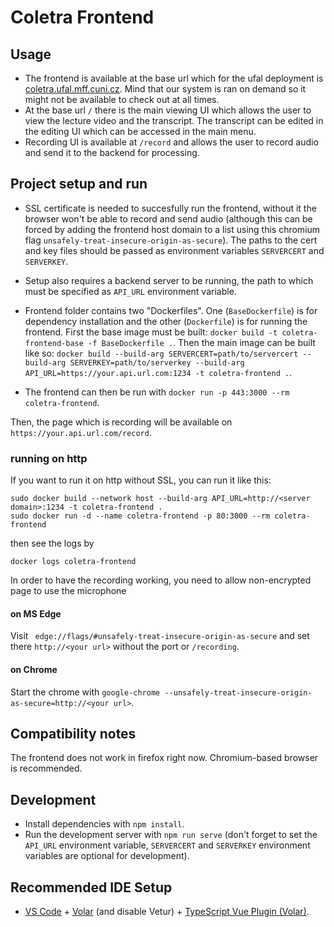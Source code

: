 # Coletra Frontend

## Usage

- The frontend is available at the base url which for the ufal deployment is [coletra.ufal.mff.cuni.cz](https://coletra.ufal.mff.cuni.cz). Mind that our system is ran on demand so it might not be available to check out at all times.
- At the base url `/` there is the main viewing UI which allows the user to view the lecture video and the transcript. The transcript can be edited in the editing UI which can be accessed in the main menu.
- Recording UI is available at `/record` and allows the user to record audio and send it to the backend for processing.

## Project setup and run

- SSL certificate is needed to succesfully run the frontend, without it the browser won't be able
to record and send audio (although this can be forced by adding the frontend host domain to a
list using this chromium flag `unsafely-treat-insecure-origin-as-secure`). The paths to the
cert and key files should be passed as environment variables `SERVERCERT` and `SERVERKEY`.

- Setup also requires a backend server to be running, the path to which must be specified as
`API_URL` environment variable.

- Frontend folder contains two "Dockerfiles". One (`BaseDockerfile`) is for dependency installation
and the other (`Dockerfile`) is for running the frontend. First the base image must be built:
`docker build -t coletra-frontend-base -f BaseDockerfile .`. Then the main image can be built
like so: `docker build --build-arg SERVERCERT=path/to/servercert --build-arg SERVERKEY=path/to/serverkey --build-arg API_URL=https://your.api.url.com:1234 -t coletra-frontend .`.

- The frontend can then be run with `docker run -p 443:3000 --rm coletra-frontend`.

Then, the page which is recording will be available on `https://your.api.url.com/record`.

### running on http

If you want to run it on http without SSL, you can run it like this:
```shell
sudo docker build --network host --build-arg API_URL=http://<server domain>:1234 -t coletra-frontend .
sudo docker run -d --name coletra-frontend -p 80:3000 --rm coletra-frontend
```
then see the logs by
```shell
docker logs coletra-frontend
```

In order to have the recording working, you need to allow non-encrypted page to use the microphone

#### on MS Edge

Visit ` edge://flags/#unsafely-treat-insecure-origin-as-secure` and set there `http://<your url>` without the port or `/recording`.

#### on Chrome

Start the chrome with `google-chrome --unsafely-treat-insecure-origin-as-secure=http://<your url>`.

## Compatibility notes

The frontend does not work in firefox right now. Chromium-based browser is recommended.

## Development

- Install dependencies with `npm install`.
- Run the development server with `npm run serve` (don't forget to set the `API_URL` environment variable, `SERVERCERT` and `SERVERKEY` environment variables are optional for development).

## Recommended IDE Setup

- [VS Code](https://code.visualstudio.com/) + [Volar](https://marketplace.visualstudio.com/items?itemName=Vue.volar) (and disable Vetur) + [TypeScript Vue Plugin (Volar)](https://marketplace.visualstudio.com/items?itemName=Vue.vscode-typescript-vue-plugin).
